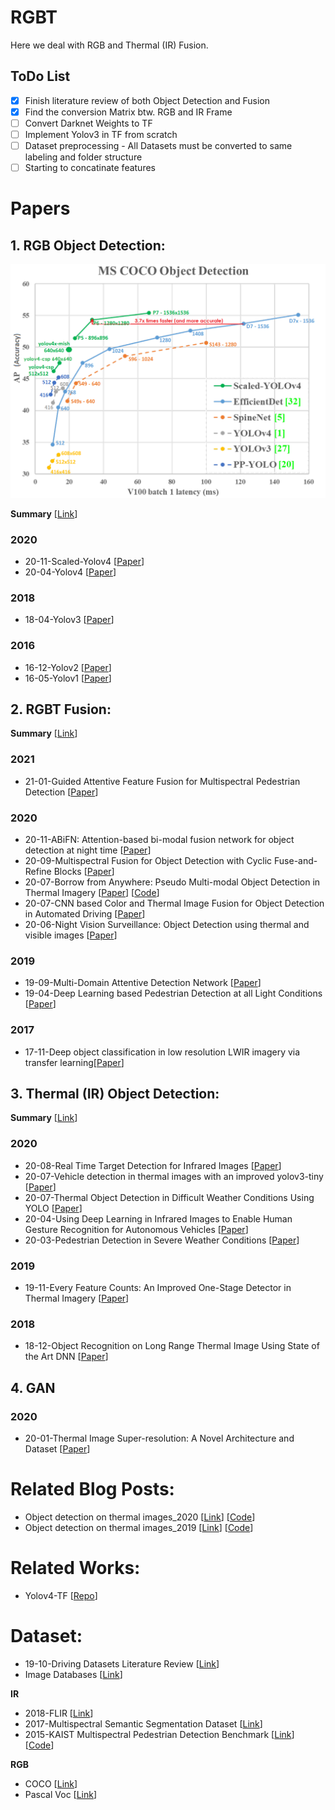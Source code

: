 # RGBT

Here we deal with RGB and Thermal (IR) Fusion.

## ToDo List

- [x] Finish literature review of both Object Detection and Fusion 
- [x] Find the conversion Matrix btw. RGB and IR Frame
- [ ] Convert Darknet Weights to TF
- [ ] Implement Yolov3 in TF from scratch
- [ ] Dataset preprocessing - All Datasets must be converted to same labeling and folder structure
- [ ] Starting to concatinate features

Papers
===================================

## 1. RGB Object Detection:

  ![YOLO](https://github.com/SamVadidar/RGBT/blob/main/readmeFiles/Yolo.png)
  
  **Summary** [[Link](https://github.com/SamVadidar/RGBT/blob/main/readmeFiles/Yolo_History.docx)]
  ### 2020
  - <a name=""></a> 20-11-Scaled-Yolov4 [[Paper](https://arxiv.org/abs/2011.08036)]
  - <a name=""></a> 20-04-Yolov4 [[Paper](https://arxiv.org/abs/2004.10934)]

  ### 2018
  - <a name=""></a> 18-04-Yolov3 [[Paper](https://arxiv.org/abs/1804.02767)]

  ### 2016
  - <a name=""></a> 16-12-Yolov2 [[Paper](https://arxiv.org/abs/1612.08242)]
  - <a name=""></a> 16-05-Yolov1 [[Paper](https://arxiv.org/abs/1506.02640)]

## 2. RGBT Fusion:

  **Summary** [[Link](https://github.com/SamVadidar/RGBT/blob/main/readmeFiles/RGBT_Fusion_Summary.docx)]

  ### 2021
  - <a name=""></a> 21-01-Guided Attentive Feature Fusion for Multispectral Pedestrian Detection [[Paper](https://openaccess.thecvf.com/content/WACV2021/papers/Zhang_Guided_Attentive_Feature_Fusion_for_Multispectral_Pedestrian_Detection_WACV_2021_paper.pdf)]

  ### 2020
  - <a name=""></a> 20-11-ABiFN: Attention-based bi-modal fusion network for object detection at night time [[Paper](https://ietresearch.onlinelibrary.wiley.com/doi/pdf/10.1049/el.2020.1952)]
  - <a name=""></a> 20-09-Multispectral Fusion for Object Detection with Cyclic Fuse-and-Refine Blocks [[Paper](https://arxiv.org/abs/2009.12664)]
  - <a name=""></a> 20-07-Borrow from Anywhere: Pseudo Multi-modal Object Detection in Thermal Imagery [[Paper](https://arxiv.org/abs/1905.08789)] [[Code](https://github.com/tdchaitanya/MMTOD)]
  - <a name=""></a> 20-07-CNN based Color and Thermal Image Fusion for Object Detection in Automated Driving [[Paper](https://www.researchgate.net/publication/342736973_CNN_based_Color_and_Thermal_Image_Fusion_for_Object_Detection_in_Automated_Driving)]
  - <a name=""></a> 20-06-Night Vision Surveillance: Object Detection using thermal and visible images [[Paper](https://ieeexplore.ieee.org/document/9154066)]

  ### 2019
  - <a name=""></a> 19-09-Multi-Domain Attentive Detection Network [[Paper](https://ieeexplore.ieee.org/document/8803206)]
  - <a name=""></a> 19-04-Deep Learning based Pedestrian Detection at all Light Conditions [[Paper](https://ieeexplore.ieee.org/document/8698101)]

  ### 2017
  - <a name=""></a> 17-11-Deep object classification in low resolution LWIR imagery via transfer learning[[Paper](https://pureadmin.qub.ac.uk/ws/portalfiles/portal/134854047/main.pdf)]

## 3. Thermal (IR) Object Detection:

  **Summary** [[Link](https://github.com/SamVadidar/RGBT/blob/main/readmeFiles/IR_detection_summary.docx)]

  ### 2020
  - <a name=""></a> 20-08-Real Time Target Detection for Infrared Images [[Paper](https://ieeexplore.ieee.org/document/9171208)]
  - <a name=""></a> 20-07-Vehicle detection in thermal images with an improved yolov3-tiny [[Paper](https://ieeexplore.ieee.org/document/9201995)]
  - <a name=""></a> 20-07-Thermal Object Detection in Difficult Weather Conditions Using YOLO [[Paper](https://ieeexplore.ieee.org/stamp/stamp.jsp?arnumber=9133581)]
  - <a name=""></a> 20-04-Using Deep Learning in Infrared Images to Enable Human Gesture Recognition for Autonomous Vehicles [[Paper](https://ieeexplore.ieee.org/stamp/stamp.jsp?arnumber=9079509)]
  - <a name=""></a> 20-03-Pedestrian Detection in Severe Weather Conditions [[Paper](https://ieeexplore.ieee.org/abstract/document/9044295)]

  ### 2019
  - <a name=""></a> 19-11-Every Feature Counts: An Improved One-Stage Detector in Thermal Imagery [[Paper](https://ieeexplore.ieee.org/document/9064036)]

  ### 2018
  - <a name=""></a> 18-12-Object Recognition on Long Range Thermal Image Using State of the Art DNN [[Paper](https://ieeexplore.ieee.org/document/8572026)]

## 4. GAN

  ### 2020
  - <a name=""></a> 20-01-Thermal Image Super-resolution: A Novel Architecture and Dataset [[Paper](http://158.109.8.37/files/RSV2020.pdf)]

Related Blog Posts:
===================================

  - <a name=""></a> Object detection on thermal images_2020 [[Link](https://medium.com/@joehoeller/object-detection-on-thermal-images-f9526237686a)] [[Code](https://github.com/joehoeller/Object-Detection-on-Thermal-Images)]
  - <a name=""></a> Object detection on thermal images_2019 [[Link](https://medium.com/swlh/object-detection-on-thermal-images-4f3410a89db4)] [[Code](https://github.com/enesozi/object-detection)]

Related Works:
===================================

  - <a name=""></a> Yolov4-TF [[Repo](https://github.com/hunglc007/tensorflow-yolov4-tflite)]

Dataset:
===================================

  - <a name=""></a> 19-10-Driving Datasets Literature Review [[Link](https://arxiv.org/abs/1910.11968)]
  - <a name=""></a> Image Databases [[Link](http://homepages.inf.ed.ac.uk/rbf/CVonline/Imagedbase.htm)]

  **IR**
  - <a name=""></a> 2018-FLIR [[Link](https://www.flir.com/oem/adas/adas-dataset-form/)]
  - <a name=""></a> 2017-Multispectral Semantic Segmentation Dataset [[Link](https://www.mi.t.u-tokyo.ac.jp/static/projects/mil_multispectral/)]
  - <a name=""></a> 2015-KAIST Multispectral Pedestrian Detection Benchmark [[Link](https://sites.google.com/site/pedestrianbenchmark/)] [[Code](https://github.com/SoonminHwang/rgbt-ped-detection)]

  **RGB**
  - <a name=""></a> COCO [[Link](https://cocodataset.org/#home)]
  - <a name=""></a> Pascal Voc [[Link](http://host.robots.ox.ac.uk/pascal/VOC/)]
